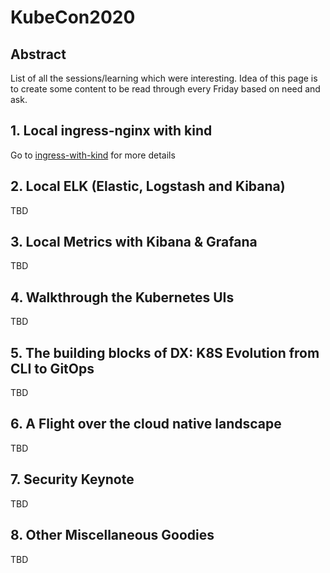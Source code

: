 # KubeCon2020 

## Abstract
List of all the sessions/learning which were interesting. Idea of this page is to create some content to be read through every Friday based on need and ask. 

## 1. Local ingress-nginx with kind

Go to [ingress-with-kind](./ingress-with-kind) for more details

## 2. Local ELK (Elastic, Logstash and Kibana) 

TBD

## 3. Local Metrics with Kibana & Grafana

TBD

## 4. Walkthrough the Kubernetes UIs

TBD

## 5. The building blocks of DX: K8S Evolution from CLI to GitOps

TBD

## 6. A Flight over the cloud native landscape

TBD

## 7. Security Keynote

TBD

## 8. Other Miscellaneous Goodies

TBD

 